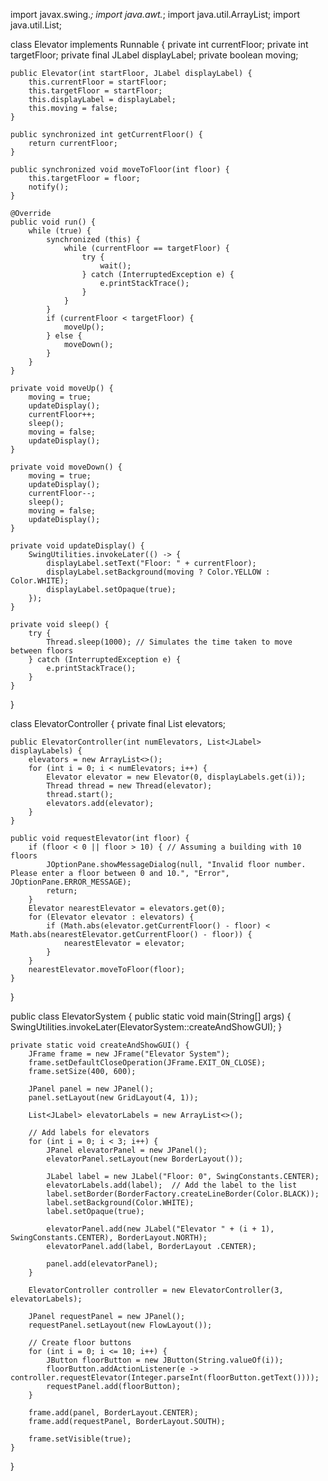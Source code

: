 import javax.swing.*;
import java.awt.*;
import java.util.ArrayList;
import java.util.List;

class Elevator implements Runnable {
    private int currentFloor;
    private int targetFloor;
    private final JLabel displayLabel;
    private boolean moving;

    public Elevator(int startFloor, JLabel displayLabel) {
        this.currentFloor = startFloor;
        this.targetFloor = startFloor;
        this.displayLabel = displayLabel;
        this.moving = false;
    }

    public synchronized int getCurrentFloor() {
        return currentFloor;
    }

    public synchronized void moveToFloor(int floor) {
        this.targetFloor = floor;
        notify();
    }

    @Override
    public void run() {
        while (true) {
            synchronized (this) {
                while (currentFloor == targetFloor) {
                    try {
                        wait();
                    } catch (InterruptedException e) {
                        e.printStackTrace();
                    }
                }
            }
            if (currentFloor < targetFloor) {
                moveUp();
            } else {
                moveDown();
            }
        }
    }

    private void moveUp() {
        moving = true;
        updateDisplay();
        currentFloor++;
        sleep();
        moving = false;
        updateDisplay();
    }

    private void moveDown() {
        moving = true;
        updateDisplay();
        currentFloor--;
        sleep();
        moving = false;
        updateDisplay();
    }

    private void updateDisplay() {
        SwingUtilities.invokeLater(() -> {
            displayLabel.setText("Floor: " + currentFloor);
            displayLabel.setBackground(moving ? Color.YELLOW : Color.WHITE);
            displayLabel.setOpaque(true);
        });
    }

    private void sleep() {
        try {
            Thread.sleep(1000); // Simulates the time taken to move between floors
        } catch (InterruptedException e) {
            e.printStackTrace();
        }
    }
}

class ElevatorController {
    private final List<Elevator> elevators;

    public ElevatorController(int numElevators, List<JLabel> displayLabels) {
        elevators = new ArrayList<>();
        for (int i = 0; i < numElevators; i++) {
            Elevator elevator = new Elevator(0, displayLabels.get(i));
            Thread thread = new Thread(elevator);
            thread.start();
            elevators.add(elevator);
        }
    }

    public void requestElevator(int floor) {
        if (floor < 0 || floor > 10) { // Assuming a building with 10 floors
            JOptionPane.showMessageDialog(null, "Invalid floor number. Please enter a floor between 0 and 10.", "Error", JOptionPane.ERROR_MESSAGE);
            return;
        }
        Elevator nearestElevator = elevators.get(0);
        for (Elevator elevator : elevators) {
            if (Math.abs(elevator.getCurrentFloor() - floor) < Math.abs(nearestElevator.getCurrentFloor() - floor)) {
                nearestElevator = elevator;
            }
        }
        nearestElevator.moveToFloor(floor);
    }
}

public class ElevatorSystem {
    public static void main(String[] args) {
        SwingUtilities.invokeLater(ElevatorSystem::createAndShowGUI);
    }

    private static void createAndShowGUI() {
        JFrame frame = new JFrame("Elevator System");
        frame.setDefaultCloseOperation(JFrame.EXIT_ON_CLOSE);
        frame.setSize(400, 600);

        JPanel panel = new JPanel();
        panel.setLayout(new GridLayout(4, 1));

        List<JLabel> elevatorLabels = new ArrayList<>();

        // Add labels for elevators
        for (int i = 0; i < 3; i++) {
            JPanel elevatorPanel = new JPanel();
            elevatorPanel.setLayout(new BorderLayout());

            JLabel label = new JLabel("Floor: 0", SwingConstants.CENTER);
            elevatorLabels.add(label);  // Add the label to the list
            label.setBorder(BorderFactory.createLineBorder(Color.BLACK));
            label.setBackground(Color.WHITE);
            label.setOpaque(true);

            elevatorPanel.add(new JLabel("Elevator " + (i + 1), SwingConstants.CENTER), BorderLayout.NORTH);
            elevatorPanel.add(label, BorderLayout .CENTER);

            panel.add(elevatorPanel);
        }

        ElevatorController controller = new ElevatorController(3, elevatorLabels);

        JPanel requestPanel = new JPanel();
        requestPanel.setLayout(new FlowLayout());

        // Create floor buttons
        for (int i = 0; i <= 10; i++) {
            JButton floorButton = new JButton(String.valueOf(i));
            floorButton.addActionListener(e -> controller.requestElevator(Integer.parseInt(floorButton.getText())));
            requestPanel.add(floorButton);
        }

        frame.add(panel, BorderLayout.CENTER);
        frame.add(requestPanel, BorderLayout.SOUTH);

        frame.setVisible(true);
    }
}
